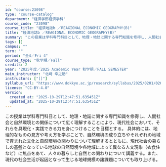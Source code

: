 ```yaml
---
id: "course:23098"
type: "course-catalog"
department: "経済学部経済学科"
course_code: "23098"
course_title: "経済地誌b ／REAGIONAL ECONOMIC GEOGRAPHY(B)"
title: "経済地誌b ／REAGIONAL ECONOMIC GEOGRAPHY(B)"
summary: "この授業は学科専門科目として、地理・地誌に関する専門知識を修得し、人間社会と自然環境との関係について広く理解することにより、現代社会において、それらを具現化・実践できる力を身につけることを目標とする。 具体的には、地理的なものの見方や考え方…"
tags: []
campus: ""
term: ""
period: "金4／Fri 4"
course_type: "秋学期／Fall"
credits: 2
year: "2025年度／2025 Academic Year 秋学期／FALL SEMESTER"
main_instructor: "北﨑 幸之助"
instructors: ["[]"]
syllabus_url: "https://www.dokkyo.ac.jp/research/syllabus/2025/0201/0201_23098_ja_JP.html"
license: "CC-BY-4.0"
version:
  created_at: "2025-10-29T12:47:51.635451Z"
  updated_at: "2025-10-29T12:47:51.635451Z"
---
```

この授業は学科専門科目として、地理・地誌に関する専門知識を修得し、人間社会と自然環境との関係について広く理解することにより、現代社会において、それらを具現化・実践できる力を身につけることを目標とする。 具体的には、地理的なものの見方や考え方を学ぶことで、自然環境の成り立ちやそれぞれの地域で育まれた文化と自然環境の関わりについて理解するとともに、現代社会の暮らしの基盤となっている地球の自然環境や各地域によって異なる人文現象（衣食住など）に焦点をあて、人々の暮らしと自然との関わりについて講義する。また、現代の社会生活が起因となって生じる地球規模の諸課題についても取り上げる。
